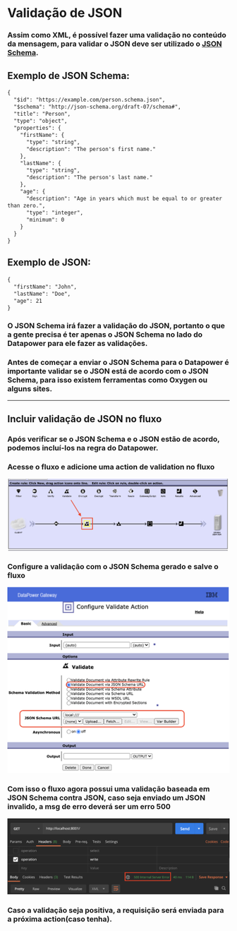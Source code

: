 # Validação de JSON

### Assim como XML, é possível fazer uma validação no conteúdo da mensagem, para validar o JSON deve ser utilizado o  [JSON Schema](https://json-schema.org).

## Exemplo de JSON Schema: 
```
{
  "$id": "https://example.com/person.schema.json",
  "$schema": "http://json-schema.org/draft-07/schema#",
  "title": "Person",
  "type": "object",
  "properties": {
    "firstName": {
      "type": "string",
      "description": "The person's first name."
    },
    "lastName": {
      "type": "string",
      "description": "The person's last name."
    },
    "age": {
      "description": "Age in years which must be equal to or greater than zero.",
      "type": "integer",
      "minimum": 0
    }
  }
}
```

## Exemplo de JSON: 
```
{
  "firstName": "John",
  "lastName": "Doe",
  "age": 21
}
```

### O JSON Schema irá fazer a validação do JSON, portanto o que a gente precisa é ter apenas o JSON Schema no lado do Datapower para ele fazer as validações.

### Antes de começar a enviar o JSON Schema para o Datapower é importante validar se o JSON está de acordo com o JSON Schema, para isso existem ferramentas como Oxygen ou alguns sites.
---
## Incluir validação de JSON no fluxo
### Após verificar se o JSON Schema e o JSON estão de acordo, podemos incluí-los na regra do Datapower.

### Acesse o fluxo e adicione uma action de validation no fluxo
![image](images/print1.png) 

### Configure a validação com o JSON Schema gerado e salve o fluxo
![image](images/print2.png) 

### Com isso o fluxo agora possui uma validação baseada em JSON Schema contra JSON, caso seja enviado um JSON invalido, a msg de erro deverá ser um erro 500
![image](images/print3.png) 

### Caso a validação seja positiva, a requisição será enviada para a próxima action(caso tenha).
